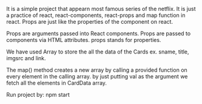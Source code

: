 It is a simple project that appearn most famous series of the netflix. It is just a practice of react, react-components, react-props and map function in react. Props are just like the properties of the component on react.

Props are arguments passed into React components. Props are passed to components via HTML attributes. props stands for properties.

We have used Array to store the all the data of the Cards ex. sname, title, imgsrc and link.

The map() method creates a new array by calling a provided function on every element in the calling array. by just putting val as the argument we fetch all the elements in CardData array.

Run project by:
npm start
